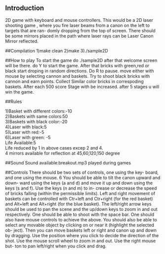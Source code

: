 ## Introduction
2D game with keyboard and mouse controllers. This
would be a 2D laser shooting game , where you fire laser
beams from a canon on the left to targets that are ran-
domly dropping from the top of screen. There should be
some mirrors placed in the path where laser rays can be
Laser Canon Mirror reflected.

##Compilation
1)make clean
2)make
3)./sample2D

##How to play
	To start the game do ./sample2D
	after that welcome screen will be there. do Y to start the game.
	After that bricks with green,red or black start droping in random directions.
	Do R to pause.
	move either with mouse by selecting cannon and baskets.
	Try to shoot black bricks with cannon and earn points.
	Collect Similar color bricks in correspoding baskets.
	After each 500 score Stage with be increased.
	after 5 stages u will win the game.

##Rules

1)Basket with different colors:-10<br/>
2)Baskets with same colors:50<br/>
3)Baskets with black color:-20<br/>
4)Laser with black:5<br/>
5)Laser with red:-5<br/>
6)Laser with green: -5<br/>
Life Available:5<br/>
Life reduced by 1 in above cases excep 2 and 4.<br/>
4 mirrors available for reflection at 45,60,120,150 degree<br/>

##Sound
	Sound available:breakout.mp3 played during games

##Controls
There should be two sets of controls, one using the key-
board, and one using the mouse. 6
You should be able to tilt the canon upward and down-
ward using the keys (a and d) and move it up and down
using the keys (s and f). Use the keys (n and m) to in-
crease or decrease the speed of bricks falling (within the
permissible limits). Left and right movement of baskets
can be controlled with Ctr+left and Ctr+right (for the red
basket) and Alt+left and Alt+right (for the blue basket).
The left/right arrow keys should be used to pan the scene
and the up/down keys to zoom in and out respectively.
One should be able to shoot with the space bar.
One should also have mouse controls to achieve the
above. You should also be able to select any movable
object by clicking on or near it (highlight the selected ob-
ject). Then you can move baskets left or right and canon
up and down by dragging. Use the position where you
click to decide the direction of the shot. Use the mouse
scroll wheel to zoom in and out. Use the right mouse but-
ton to pan left/right when you click and drag.



